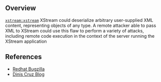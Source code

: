 ## Overview
[`xstream:xstream`](http://search.maven.org/#search%7Cga%7C1%7Ca%3A%22xstream%22)
XStream could deserialize arbitrary user-supplied XML content, representing objects of any type. A remote attacker able to pass XML to XStream could use this flaw to perform a variety of attacks, including remote code execution in the context of the server running the XStream application

## References

- [Redhat Bugzilla](https://bugzilla.redhat.com/CVE-2013-7285)
- [Dinis Cruz Blog](http://blog.diniscruz.com/2013/12/xstream-remote-code-execution-exploit.html)
